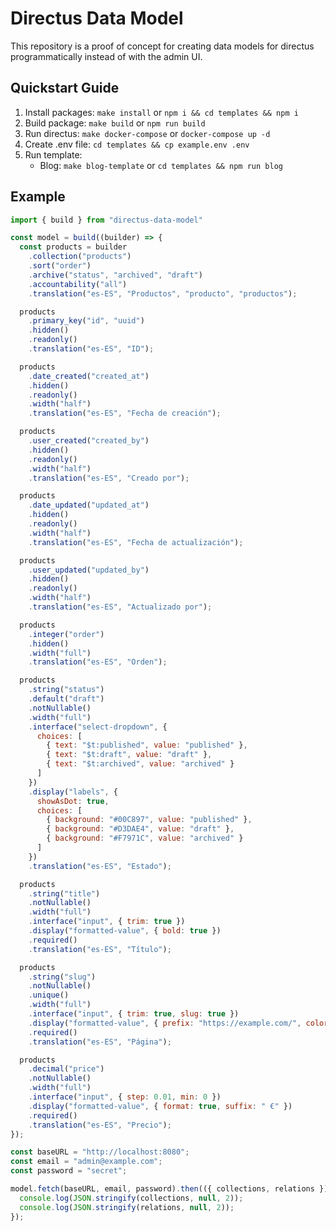# Directus Data Model

This repository is a proof of concept for creating data models for directus programmatically instead of with the admin UI.

## Quickstart Guide

1. Install packages: `make install` or `npm i && cd templates && npm i`
2. Build package: `make build` or `npm run build`
3. Run directus: `make docker-compose` or `docker-compose up -d`
4. Create .env file: `cd templates && cp example.env .env`
5. Run template:
    - Blog: `make blog-template` or `cd templates && npm run blog`


## Example

```javascript
import { build } from "directus-data-model"

const model = build((builder) => {
  const products = builder
    .collection("products")
    .sort("order")
    .archive("status", "archived", "draft")
    .accountability("all")
    .translation("es-ES", "Productos", "producto", "productos");

  products
    .primary_key("id", "uuid")
    .hidden()
    .readonly()
    .translation("es-ES", "ID");

  products
    .date_created("created_at")
    .hidden()
    .readonly()
    .width("half")
    .translation("es-ES", "Fecha de creación");

  products
    .user_created("created_by")
    .hidden()
    .readonly()
    .width("half")
    .translation("es-ES", "Creado por");

  products
    .date_updated("updated_at")
    .hidden()
    .readonly()
    .width("half")
    .translation("es-ES", "Fecha de actualización");

  products
    .user_updated("updated_by")
    .hidden()
    .readonly()
    .width("half")
    .translation("es-ES", "Actualizado por");

  products
    .integer("order")
    .hidden()
    .width("full")
    .translation("es-ES", "Orden");

  products
    .string("status")
    .default("draft")
    .notNullable()
    .width("full")
    .interface("select-dropdown", {
      choices: [
        { text: "$t:published", value: "published" },
        { text: "$t:draft", value: "draft" },
        { text: "$t:archived", value: "archived" }
      ]
    })
    .display("labels", {
      showAsDot: true,
      choices: [
        { background: "#00C897", value: "published" },
        { background: "#D3DAE4", value: "draft" },
        { background: "#F7971C", value: "archived" }
      ]
    })
    .translation("es-ES", "Estado");

  products
    .string("title")
    .notNullable()
    .width("full")
    .interface("input", { trim: true })
    .display("formatted-value", { bold: true })
    .required()
    .translation("es-ES", "Título");

  products
    .string("slug")
    .notNullable()
    .unique()
    .width("full")
    .interface("input", { trim: true, slug: true })
    .display("formatted-value", { prefix: "https://example.com/", color: "#00C897" })
    .required()
    .translation("es-ES", "Página");

  products
    .decimal("price")
    .notNullable()
    .width("full")
    .interface("input", { step: 0.01, min: 0 })
    .display("formatted-value", { format: true, suffix: " €" })
    .required()
    .translation("es-ES", "Precio");
});

const baseURL = "http://localhost:8080";
const email = "admin@example.com";
const password = "secret";

model.fetch(baseURL, email, password).then(({ collections, relations }) => {
  console.log(JSON.stringify(collections, null, 2));
  console.log(JSON.stringify(relations, null, 2));
});
```

